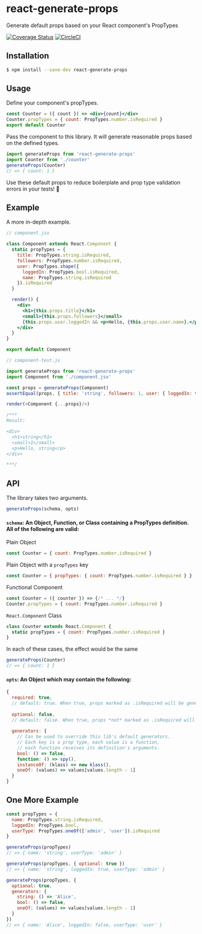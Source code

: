 # react-generate-props
Generate default props based on your React component's PropTypes

[![Coverage Status](https://coveralls.io/repos/github/markalfred/react-generate-props/badge.svg?branch=master)](https://coveralls.io/github/markalfred/react-generate-props?branch=master)
[![CircleCI](https://circleci.com/gh/markalfred/react-generate-props.svg?style=svg)](https://circleci.com/gh/markalfred/react-generate-props)

## Installation
```bash
$ npm install --save-dev react-generate-props
```

## Usage

Define your component's propTypes.

```jsx
const Counter = ({ count }) => <div>{count}</div>
Counter.propTypes = { count: PropTypes.number.isRequired }
export default Counter
```

Pass the component to this library. It will generate reasonable props based on the defined types.

```js
import generateProps from 'react-generate-props'
import Counter from './counter'
generateProps(Counter)
// => { count: 1 }
```

Use these default props to reduce boilerplate and prop type validation errors in your tests! :tada:

## Example

A more in-depth example.

```jsx
// component.jsx

class Component extends React.Component {
  static propTypes = {
    title: PropTypes.string.isRequired,
    followers: PropTypes.number.isRequired,
    user: PropTypes.shape({
      loggedIn: PropTypes.bool.isRequired,
      name: PropTypes.string.isRequired
    }).isRequired
  }

  render() {
    <div>
      <h1>{this.props.title}</h1>
      <small>{this.props.followers}</small>
      {this.props.user.loggedIn && <p>Hello, {this.props.user.name}.</p>}
    </div>
  }
}

export default Component
```

```js
// component-test.js

import generateProps from 'react-generate-props'
import Component from './component.jsx'

const props = generateProps(Component)
assertEqual(props, { title: 'string', followers: 1, user: { loggedIn: true, name: 'string' } })

render(<Component {...props}/>)

/***
Result:

<div>
  <h1>string</h1>
  <small>1</small>
  <p>Hello, string</p>
</div>

***/
```

## API

The library takes two arguments.

```js
generateProps(schema, opts)
```

#### `schema`: An Object, Function, or Class containing a PropTypes definition. All of the following are valid:

Plain Object
```js
const Counter = { count: PropTypes.number.isRequired }
```

Plain Object with a `propTypes` key
```js
const Counter = { propTypes: { count: PropTypes.number.isRequired } }
```

Functional Component
```js
const Counter = ({ counter }) => {/* ... */}
Counter.propTypes = { count: PropTypes.number.isRequired }
```

`React.Component` Class
```js
class Counter extends React.Component {
  static propTypes = { count: PropTypes.number.isRequired }
}
```

In each of these cases, the effect would be the same
```js
generateProps(Counter)
// => { count: 1 }
```

#### `opts`: An Object which may contain the following:

```js
{
  required: true,
  // default: true. When true, props marked as .isRequired will be generated.
  
  optional: false,
  // default: false. When true, props *not* marked as .isRequired will be generated.
  
  generators: {
    // Can be used to override this lib's default generators.
    // Each key is a prop type, each value is a function, 
    // each function receives its definition's arguments.
    bool: () => false,
    function: () => spy(),
    instanceOf: (klass) => new klass(),
    oneOf: (values) => values[values.length - 1]
  }
}
```

## One More Example

```jsx
const propTypes = {
  name: PropTypes.string.isRequired,
  loggedIn: PropTypes.bool,
  userType: PropTypes.oneOf(['admin', 'user']).isRequired
}

generateProps(propTypes)
// => { name: 'string', userType: 'admin' }

generateProps(propTypes, { optional: true })
// => { name: 'string', loggedIn: true, userType: 'admin' }

generateProps(propTypes, { 
  optional: true,
  generators: { 
    string: () => 'Alice',
    bool: () => false,
    oneOf: (values) => values[values.length - 1]
  }
})
// => { name: 'Alice', loggedIn: false, userType: 'user' }
```
